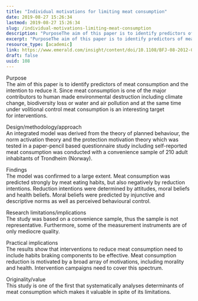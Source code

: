 ```yaml
---
title: "Individual motivations for limiting meat consumption"
date: 2019-08-27 15:26:34
lastmod: 2019-08-27 15:26:34
slug: /individual-motivations-limiting-meat-consumption
description: "PurposeThe aim of this paper is to identify predictors of meat consumption and the intention to reduce it. Since meat consumption is one of the major contributors to human made environmental destruction including climate change, biodiversity loss or water and air pollution and at the same time under volitional control meat consumption is an interesting target for&nbsp;interventions."
excerpt: "PurposeThe aim of this paper is to identify predictors of meat consumption and the intention to reduce it. Since meat consumption is one of the major contributors to human made environmental destruction including climate change, biodiversity loss or water and air pollution and at the same time under volitional control meat consumption is an interesting target for&nbsp;interventions."
resource_type: [academic]
link: https://www.emerald.com/insight/content/doi/10.1108/BFJ-08-2012-0193/full/html
draft: false
uuid: 108
---
```

Purpose\
The aim of this paper is to identify predictors of meat consumption and
the intention to reduce it. Since meat consumption is one of the major
contributors to human made environmental destruction including climate
change, biodiversity loss or water and air pollution and at the same
time under volitional control meat consumption is an interesting target
for interventions.

Design/methodology/approach\
An integrated model was derived from the theory of planned behaviour,
the norm activation theory and the protection motivation theory which
was tested in a paper-pencil based questionnaire study including
self-reported meat consumption was conducted with a convenience sample
of 210 adult inhabitants of Trondheim (Norway).

Findings\
The model was confirmed to a large extent. Meat consumption was
predicted strongly by meat eating habits, but also negatively by
reduction intentions. Reduction intentions were determined by attitudes,
moral beliefs and health beliefs. Moral beliefs were predicted by
injunctive and descriptive norms as well as perceived
behavioural control.

Research limitations/implications\
The study was based on a convenience sample, thus the sample is not
representative. Furthermore, some of the measurement instruments are of
only mediocre quality.

Practical implications\
The results show that interventions to reduce meat consumption need to
include habits braking components to be effective. Meat consumption
reduction is motivated by a broad array of motivations, including
morality and health. Intervention campaigns need to cover this spectrum.

Originality/value\
This study is one of the first that systematically analyses determinants
of meat consumption which makes it valuable in spite of its limitations.
